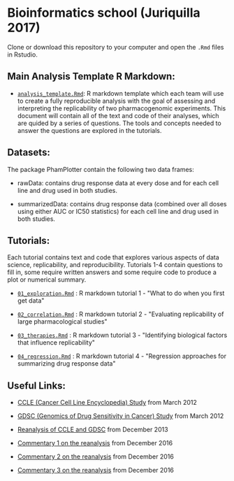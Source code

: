 # Bioinformatics school (Juriquilla 2017)

Clone or download this repository to your computer and open the `.Rmd` files in Rstudio.

## Main Analysis Template R Markdown:

* [`analysis_template.Rmd`](https://github.com/areyesq89/BioinfoJuriquilla17/blob/master/analysis_template.Rmd): R markdown template which each team will use to create a fully reproducible analysis with the goal of assessing and interpreting the replicability of two pharmacogenomic experiments. This document will contain all of the text and code of their analyses, which are quided by a series of questions. The tools and concepts needed to answer the questions are explored in the tutorials.

## Datasets:

The package PhamPlotter contain the following two data frames:

* rawData: contains drug response data at every dose and for each cell line and drug used in both studies. 

* summarizedData: contains drug response data (combined over all doses using either AUC or IC50 statistics) for each cell line and drug used in both studies.

## Tutorials:
Each tutorial contains text and code that explores various aspects of data science, replicability, and reproducibility. Tutorials 1-4 contain questions to fill in, some require written answers and some require code to produce a plot or numerical summary.

* [`01_exploration.Rmd`](https://github.com/areyesq89/BioinfoJuriquilla17/blob/master/01_exploration.Rmd) : R markdown tutorial 1 - "What to do when you first get data"

* [`02_correlation.Rmd`](https://github.com/areyesq89/BioinfoJuriquilla17/blob/master/02_correlation.Rmd) : R markdown tutorial 2 - "Evaluating replicability of large pharmacological studies"

* [`03_therapies.Rmd`](https://github.com/areyesq89/BioinfoJuriquilla17/blob/master/03_therapies.Rmd) : R markdown tutorial 3 - "Identifying biological factors that influence replicability"

* [`04_regression.Rmd`](https://github.com/areyesq89/BioinfoJuriquilla17/blob/master/04_regression.Rmd) : R markdown tutorial 4 - "Regression approaches for summarizing drug response data"

## Useful Links:

* [CCLE (Cancer Cell Line Encyclopedia) Study](https://www.ncbi.nlm.nih.gov/pubmed/22460905) from March 2012

* [GDSC (Genomics of Drug Sensitivity in Cancer) Study](https://www.ncbi.nlm.nih.gov/pubmed/22460902) from March 2012

* [Reanalysis of CCLE and GDSC](https://www.ncbi.nlm.nih.gov/pubmed/24284626) from December 2013

* [Commentary 1 on the reanalysis](https://www.ncbi.nlm.nih.gov/pubmed/27905415) from December 2016

* [Commentary 2 on the reanalysis](https://www.ncbi.nlm.nih.gov/pubmed/27905421) from December 2016

* [Commentary 3 on the reanalysis](http://www.nature.com/nature/journal/v540/n7631/full/nature20580.html) from December 2016
